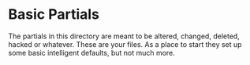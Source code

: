 # Basic Partials

The partials in this directory are meant to be altered, changed, deleted, hacked or whatever. These are your files. As a place to start they set up some basic intelligent defaults, but not much more.
